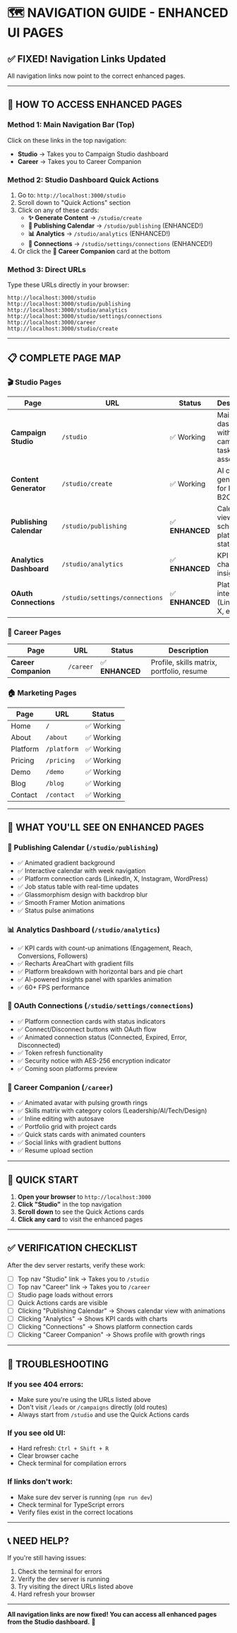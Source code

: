 # 🗺️ NAVIGATION GUIDE - ENHANCED UI PAGES

## ✅ **FIXED! Navigation Links Updated**

All navigation links now point to the correct enhanced pages.

---

## 🎯 **HOW TO ACCESS ENHANCED PAGES**

### **Method 1: Main Navigation Bar (Top)**
Click on these links in the top navigation:
- **Studio** → Takes you to Campaign Studio dashboard
- **Career** → Takes you to Career Companion

### **Method 2: Studio Dashboard Quick Actions**
1. Go to: `http://localhost:3000/studio`
2. Scroll down to "Quick Actions" section
3. Click on any of these cards:
   - **✨ Generate Content** → `/studio/create`
   - **📅 Publishing Calendar** → `/studio/publishing` (ENHANCED!)
   - **📊 Analytics** → `/studio/analytics` (ENHANCED!)
   - **🔗 Connections** → `/studio/settings/connections` (ENHANCED!)
4. Or click the **💼 Career Companion** card at the bottom

### **Method 3: Direct URLs**
Type these URLs directly in your browser:

```
http://localhost:3000/studio
http://localhost:3000/studio/publishing
http://localhost:3000/studio/analytics
http://localhost:3000/studio/settings/connections
http://localhost:3000/career
http://localhost:3000/studio/create
```

---

## 📋 **COMPLETE PAGE MAP**

### **🎬 Studio Pages**

| Page | URL | Status | Description |
|------|-----|--------|-------------|
| **Campaign Studio** | `/studio` | ✅ Working | Main dashboard with campaigns, tasks, assets |
| **Content Generator** | `/studio/create` | ✅ Working | AI content generation for B2B & B2C |
| **Publishing Calendar** | `/studio/publishing` | ✅ **ENHANCED** | Calendar view, job scheduling, platform status |
| **Analytics Dashboard** | `/studio/analytics` | ✅ **ENHANCED** | KPI cards, charts, AI insights |
| **OAuth Connections** | `/studio/settings/connections` | ✅ **ENHANCED** | Platform integrations (LinkedIn, X, etc.) |

### **💼 Career Pages**

| Page | URL | Status | Description |
|------|-----|--------|-------------|
| **Career Companion** | `/career` | ✅ **ENHANCED** | Profile, skills matrix, portfolio, resume |

### **🏠 Marketing Pages**

| Page | URL | Status |
|------|-----|--------|
| Home | `/` | ✅ Working |
| About | `/about` | ✅ Working |
| Platform | `/platform` | ✅ Working |
| Pricing | `/pricing` | ✅ Working |
| Demo | `/demo` | ✅ Working |
| Blog | `/blog` | ✅ Working |
| Contact | `/contact` | ✅ Working |

---

## 🎨 **WHAT YOU'LL SEE ON ENHANCED PAGES**

### **📅 Publishing Calendar** (`/studio/publishing`)
- ✅ Animated gradient background
- ✅ Interactive calendar with week navigation
- ✅ Platform connection cards (LinkedIn, X, Instagram, WordPress)
- ✅ Job status table with real-time updates
- ✅ Glassmorphism design with backdrop blur
- ✅ Smooth Framer Motion animations
- ✅ Status pulse animations

### **📊 Analytics Dashboard** (`/studio/analytics`)
- ✅ KPI cards with count-up animations (Engagement, Reach, Conversions, Followers)
- ✅ Recharts AreaChart with gradient fills
- ✅ Platform breakdown with horizontal bars and pie chart
- ✅ AI-powered insights panel with sparkles animation
- ✅ 60+ FPS performance

### **🔗 OAuth Connections** (`/studio/settings/connections`)
- ✅ Platform connection cards with status indicators
- ✅ Connect/Disconnect buttons with OAuth flow
- ✅ Animated connection status (Connected, Expired, Error, Disconnected)
- ✅ Token refresh functionality
- ✅ Security notice with AES-256 encryption indicator
- ✅ Coming soon platforms preview

### **💼 Career Companion** (`/career`)
- ✅ Animated avatar with pulsing growth rings
- ✅ Skills matrix with category colors (Leadership/AI/Tech/Design)
- ✅ Inline editing with autosave
- ✅ Portfolio grid with project cards
- ✅ Quick stats cards with animated counters
- ✅ Social links with gradient buttons
- ✅ Resume upload section

---

## 🚀 **QUICK START**

1. **Open your browser** to `http://localhost:3000`
2. **Click "Studio"** in the top navigation
3. **Scroll down** to see the Quick Actions cards
4. **Click any card** to visit the enhanced pages

---

## ✅ **VERIFICATION CHECKLIST**

After the dev server restarts, verify these work:

- [ ] Top nav "Studio" link → Takes you to `/studio`
- [ ] Top nav "Career" link → Takes you to `/career`
- [ ] Studio page loads without errors
- [ ] Quick Actions cards are visible
- [ ] Clicking "Publishing Calendar" → Shows calendar view with animations
- [ ] Clicking "Analytics" → Shows KPI cards with charts
- [ ] Clicking "Connections" → Shows platform connection cards
- [ ] Clicking "Career Companion" → Shows profile with growth rings

---

## 🐛 **TROUBLESHOOTING**

### **If you see 404 errors:**
- Make sure you're using the URLs listed above
- Don't visit `/leads` or `/campaigns` directly (old routes)
- Always start from `/studio` and use the Quick Actions cards

### **If you see old UI:**
- Hard refresh: `Ctrl + Shift + R`
- Clear browser cache
- Check terminal for compilation errors

### **If links don't work:**
- Make sure dev server is running (`npm run dev`)
- Check terminal for TypeScript errors
- Verify files exist in the correct locations

---

## 📞 **NEED HELP?**

If you're still having issues:
1. Check the terminal for errors
2. Verify the dev server is running
3. Try visiting the direct URLs listed above
4. Hard refresh your browser

---

**All navigation links are now fixed! You can access all enhanced pages from the Studio dashboard.** 🎉
